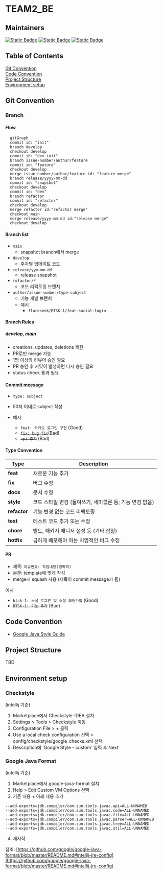 # TEAM2_BE

## Maintainers

[![Static Badge](https://img.shields.io/badge/Github-xqqldir-yellow)](https://github.com/xqqldir)
[![Static Badge](https://img.shields.io/badge/Github-Hyeonjun0527-green)](https://github.com/Hyeonjun0527)
[![Static Badge](https://img.shields.io/badge/Github-flareseek-orange)](https://github.com/flareseek)

## Table of Contents

[Git Convention](#git-convention)<br/>
[Code Convention](#code-convention)<br/>
[Project Structure](#project-structure)<br/>
[Environment setup](#environment-setup)<br/>

## Git Convention

### Branch

#### Flow

```mermaid
  gitGraph
  commit id: "init"
  branch develop
  checkout develop
  commit id: "dev init"
  branch issue-number/author/feature
  commit id: "feature"
  checkout develop
  merge issue-number/author/feature id: "feature merge"
  branch release/yyyy-mm-dd
  commit id: "snapshot"
  checkout develop
  commit id: "dev"
  branch refactor
  commit id: "refactor"
  checkout develop
  merge refactor id:"refactor merge"
  checkout main
  merge release/yyyy-mm-dd id:"release merge"
  checkout develop
```

#### Branch list

- `main`
    - snapshot branch에서 merge
- `develop`
    - 주차별 업데이트 코드
- `release/yyy-mm-dd`
    - release snapshot
- `refactor/*`
    - 코드 리팩토링 브랜치
- `author/issue-number/type-subject`
    - 기능 개발 브랜치
    - 예시
        - `flareseek/BTSK-1/feat-social-login`

#### Branch Rules

##### develop, main

- creations, updates, deletions 제한
- PR로만 merge 가능
- 1명 이상의 리뷰어 승인 필요
- PR 승인 후 커밋이 발생하면 다시 승인 필요
- status check 통과 필요

#### Commit meesage

- `type: subject`
- 50자 이내로 subject 작성

- 예시
    - `feat: 카카오 로그인 구현` (Good)
    - ~~`fix: bug fix`~~(Bad)
    - ~~`api 추가`~~ (Bad)

#### Type Convention

| Type         | Description                        |
|--------------|------------------------------------|
| **feat**     | 새로운 기능 추가                          |
| **fix**      | 버그 수정                              |
| **docs**     | 문서 수정                              |
| **style**    | 코드 스타일 변경 (들여쓰기, 세미콜론 등; 기능 변경 없음) |
| **refactor** | 기능 변경 없는 코드 리팩토링                   |
| **test**     | 테스트 코드 추가 또는 수정                    |
| **chore**    | 빌드, 패키지 매니저 설정 등 (기타 잡일)           |
| **hotfix**   | 급하게 배포해야 하는 치명적인 버그 수정             |

#### PR

- 제목: `이슈번호: 작업내용(명확히)`
- 본문: template에 맞게 작성
- merge시 squash 사용 (제목이 commit message가 됨)

예시

- `btsk-1: 소셜 로그인 및 소셜 회원가입` (Good)
- ~~`BTSK-1: 기능 추가`~~ (Bad)

## Code Convention

- [Google Java Style Guide](https://google.github.io/styleguide/javaguide.html)

## Project Structure

TBD

## Environment setup

### Checkstyle

(intellij 기준)

1. Marketplace에서 Checkstyle-IDEA 설치
2. Settings > Tools > Checkstyle 이동
3. Configuration File > + 클릭
4. Use a local check configuration 선택 > config/checkstyle/google_checks.xml 선택
5. Description에 'Google Style - custom' 입력 후 Next

### Google Java Format

(intellij 기준)

1. Marketplace에서 google-java-format 설치
2. Help > Edit Custom VM Options 선택
3. 기존 내용 + 아래 내용 추가

```
--add-exports=jdk.compiler/com.sun.tools.javac.api=ALL-UNNAMED
--add-exports=jdk.compiler/com.sun.tools.javac.code=ALL-UNNAMED
--add-exports=jdk.compiler/com.sun.tools.javac.file=ALL-UNNAMED
--add-exports=jdk.compiler/com.sun.tools.javac.parser=ALL-UNNAMED
--add-exports=jdk.compiler/com.sun.tools.javac.tree=ALL-UNNAMED
--add-exports=jdk.compiler/com.sun.tools.javac.util=ALL-UNNAMED
```

4. 재시작

참조: [https://github.com/google/google-java-format/blob/master/README.md#intellij-jre-config](https://github.com/google/google-java-format/blob/master/README.md#intellij-jre-config)
